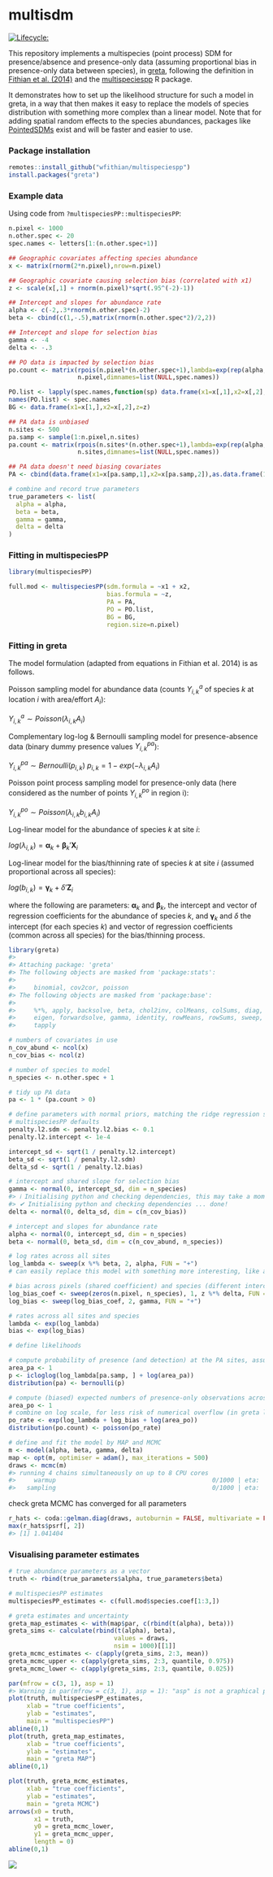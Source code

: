 
<!-- README.md is generated from README.Rmd. Please edit that file -->

# multisdm

[![Lifecycle:](https://img.shields.io/badge/lifecycle-experimental-orange.svg)](https://lifecycle.r-lib.org/articles/stages.html#experimental)
<!-- badges: start --> <!-- badges: end -->

This repository implements a multispecies (point process) SDM for
presence/absence and presence-only data (assuming proportional bias in
presence-only data between species), in
[greta](https://greta-stats.org), following the definition in [Fithian
et al. (2014)](https://doi.org/10.1111/2041-210X.12242) and the
[multispeciespp](https://github.com/wfithian/multispeciesPP) R package.

It demonstrates how to set up the likelihood structure for such a model
in greta, in a way that then makes it easy to replace the models of
species distribution with something more complex than a linear model.
Note that for adding spatial random effects to the species abundances,
packages like
[PointedSDMs](https://cran.r-project.org/package=PointedSDMs) exist and
will be faster and easier to use.

### Package installation

``` r
remotes::install_github("wfithian/multispeciespp")
install.packages("greta")
```

### Example data

Using code from `?multispeciesPP::multispeciesPP`:

``` r
n.pixel <- 1000
n.other.spec <- 20
spec.names <- letters[1:(n.other.spec+1)]

## Geographic covariates affecting species abundance
x <- matrix(rnorm(2*n.pixel),nrow=n.pixel)

## Geographic covariate causing selection bias (correlated with x1)
z <- scale(x[,1] + rnorm(n.pixel)*sqrt(.95^(-2)-1))

## Intercept and slopes for abundance rate
alpha <- c(-2,.3*rnorm(n.other.spec)-2)
beta <- cbind(c(1,-.5),matrix(rnorm(n.other.spec*2)/2,2))

## Intercept and slope for selection bias
gamma <- -4
delta <- -.3

## PO data is impacted by selection bias
po.count <- matrix(rpois(n.pixel*(n.other.spec+1),lambda=exp(rep(alpha,each=n.pixel) + x %*% beta + gamma + c(z) * delta)),
                   n.pixel,dimnames=list(NULL,spec.names))

PO.list <- lapply(spec.names,function(sp) data.frame(x1=x[,1],x2=x[,2],z=z)[rep(1:n.pixel,po.count[,sp]),])
names(PO.list) <- spec.names
BG <- data.frame(x1=x[1,],x2=x[,2],z=z)

## PA data is unbiased
n.sites <- 500
pa.samp <- sample(1:n.pixel,n.sites)
pa.count <- matrix(rpois(n.sites*(n.other.spec+1),lambda=exp(rep(alpha,each=n.sites) + x[pa.samp,] %*% beta)),
                   n.sites,dimnames=list(NULL,spec.names))

## PA data doesn't need biasing covariates
PA <- cbind(data.frame(x1=x[pa.samp,1],x2=x[pa.samp,2]),as.data.frame(1*(pa.count>0)))

# combine and record true parameters
true_parameters <- list(
  alpha = alpha,
  beta = beta,
  gamma = gamma,
  delta = delta
)
```

### Fitting in multispeciesPP

``` r
library(multispeciesPP)

full.mod <- multispeciesPP(sdm.formula = ~x1 + x2,
                           bias.formula = ~z,
                           PA = PA,
                           PO = PO.list,
                           BG = BG,
                           region.size=n.pixel)
```

### Fitting in greta

The model formulation (adapted from equations in Fithian et al. 2014) is
as follows.

Poisson sampling model for abundance data (counts $Y_{i,k}^{a}$ of
species $k$ at location $i$ with area/effort $A_i$):

$Y_{i,k}^{a} \sim Poisson(\lambda_{i,k} A_i)$

Complementary log-log & Bernoulli sampling model for presence-absence
data (binary dummy presence values $Y_{i,k}^{pa}$):

$Y_{i,k}^{pa} \sim Bernoulli(p_{i,k})$
$p_{i,k} = 1 - exp(-\lambda_{i,k}A_i)$

Poisson point process sampling model for presence-only data (here
considered as the number of points $Y_{i,k}^{po}$ in region i):

$Y_{i,k}^{po} \sim Poisson(\lambda_{i,k} b_{i,k} A_i)$

Log-linear model for the abundance of species $k$ at site $i$:

$log(\lambda_{i,k}) = \mathbf{\alpha}_k + \mathbf{\beta}_k' \mathbf{X}_i$

Log-linear model for the bias/thinning rate of species $k$ at site $i$
(assumed proportional across all species):

$log(b_{i,k}) = \mathbf{\gamma}_k + \delta' \mathbf{Z}_i$

where the following are parameters: $\mathbf{\alpha}_k$ and
$\mathbf{\beta}_k$, the intercept and vector of regression coefficients
for the abundance of species $k$, and $\mathbf{\gamma}_k$ and $\delta$
the intercept (for each species $k$) and vector of regression
coefficients (common across all species) for the bias/thinning process.

``` r
library(greta)
#> 
#> Attaching package: 'greta'
#> The following objects are masked from 'package:stats':
#> 
#>     binomial, cov2cor, poisson
#> The following objects are masked from 'package:base':
#> 
#>     %*%, apply, backsolve, beta, chol2inv, colMeans, colSums, diag,
#>     eigen, forwardsolve, gamma, identity, rowMeans, rowSums, sweep,
#>     tapply

# numbers of covariates in use
n_cov_abund <- ncol(x)
n_cov_bias <- ncol(z)

# number of species to model
n_species <- n.other.spec + 1

# tidy up PA data
pa <- 1 * (pa.count > 0)

# define parameters with normal priors, matching the ridge regression setup in
# multispeciesPP defaults
penalty.l2.sdm <- penalty.l2.bias <- 0.1
penalty.l2.intercept <- 1e-4

intercept_sd <- sqrt(1 / penalty.l2.intercept)
beta_sd <- sqrt(1 / penalty.l2.sdm)
delta_sd <- sqrt(1 / penalty.l2.bias)

# intercept and shared slope for selection bias
gamma <- normal(0, intercept_sd, dim = n_species)
#> ℹ Initialising python and checking dependencies, this may take a moment.
#> ✔ Initialising python and checking dependencies ... done!               
delta <- normal(0, delta_sd, dim = c(n_cov_bias))

# intercept and slopes for abundance rate
alpha <- normal(0, intercept_sd, dim = n_species)
beta <- normal(0, beta_sd, dim = c(n_cov_abund, n_species))

# log rates across all sites
log_lambda <- sweep(x %*% beta, 2, alpha, FUN = "+")
# can easily replace this model with something more interesting, like a low-rank GP on covariate space or something mechanistic

# bias across pixels (shared coefficient) and species (different intercepts)
log_bias_coef <- sweep(zeros(n.pixel, n_species), 1, z %*% delta, FUN = "+")
log_bias <- sweep(log_bias_coef, 2, gamma, FUN = "+")

# rates across all sites and species
lambda <- exp(log_lambda)
bias <- exp(log_bias)

# define likelihoods

# compute probability of presence (and detection) at the PA sites, assuming area/effort of 1 in all these sites, for identifiability
area_pa <- 1
p <- icloglog(log_lambda[pa.samp, ] + log(area_pa))
distribution(pa) <- bernoulli(p)

# compute (biased) expected numbers of presence-only observations across all presence and background sites, assuming presence-only count aggregation area of 1 (as in multispeciesPP definition). Not that when these are all the same, this value only changes all the gamma parameters by a fixed amount, and these are not the parameters of interest
area_po <- 1
# combine on log scale, for less risk of numerical overflow (in greta likelihood)
po_rate <- exp(log_lambda + log_bias + log(area_po))
distribution(po.count) <- poisson(po_rate)

# define and fit the model by MAP and MCMC
m <- model(alpha, beta, gamma, delta)
map <- opt(m, optimiser = adam(), max_iterations = 500)
draws <- mcmc(m)
#> running 4 chains simultaneously on up to 8 CPU cores
#>     warmup                                           0/1000 | eta:  ?s              warmup ==                                       50/1000 | eta:  1m              warmup ====                                    100/1000 | eta: 42s              warmup ======                                  150/1000 | eta: 37s              warmup ========                                200/1000 | eta: 35s              warmup ==========                              250/1000 | eta: 32s              warmup ===========                             300/1000 | eta: 29s              warmup =============                           350/1000 | eta: 27s              warmup ===============                         400/1000 | eta: 25s              warmup =================                       450/1000 | eta: 23s | 3% bad     warmup ===================                     500/1000 | eta: 20s | 3% bad     warmup =====================                   550/1000 | eta: 18s | 3% bad     warmup =======================                 600/1000 | eta: 16s | 2% bad     warmup =========================               650/1000 | eta: 14s | 2% bad     warmup ===========================             700/1000 | eta: 12s | 2% bad     warmup ============================            750/1000 | eta: 10s | 2% bad     warmup ==============================          800/1000 | eta:  8s | 2% bad     warmup ================================        850/1000 | eta:  6s | 2% bad     warmup ==================================      900/1000 | eta:  4s | 2% bad     warmup ====================================    950/1000 | eta:  2s | 2% bad     warmup ====================================== 1000/1000 | eta:  0s | 1% bad 
#>   sampling                                           0/1000 | eta:  ?s            sampling ==                                       50/1000 | eta:  1m            sampling ====                                    100/1000 | eta: 37s            sampling ======                                  150/1000 | eta: 34s            sampling ========                                200/1000 | eta: 33s            sampling ==========                              250/1000 | eta: 33s            sampling ===========                             300/1000 | eta: 30s            sampling =============                           350/1000 | eta: 29s            sampling ===============                         400/1000 | eta: 26s            sampling =================                       450/1000 | eta: 23s            sampling ===================                     500/1000 | eta: 22s            sampling =====================                   550/1000 | eta: 20s            sampling =======================                 600/1000 | eta: 18s            sampling =========================               650/1000 | eta: 15s            sampling ===========================             700/1000 | eta: 13s            sampling ============================            750/1000 | eta: 11s            sampling ==============================          800/1000 | eta:  9s            sampling ================================        850/1000 | eta:  7s            sampling ==================================      900/1000 | eta:  4s            sampling ====================================    950/1000 | eta:  2s            sampling ====================================== 1000/1000 | eta:  0s
```

check greta MCMC has converged for all parameters

``` r
r_hats <- coda::gelman.diag(draws, autoburnin = FALSE, multivariate = FALSE)
max(r_hats$psrf[, 2])
#> [1] 1.041404
```

### Visualising parameter estimates

``` r
# true abundance parameters as a vector
truth <- rbind(true_parameters$alpha, true_parameters$beta)

# multispeciesPP estimates
multispeciesPP_estimates <- c(full.mod$species.coef[1:3,])

# greta estimates and uncertainty
greta_map_estimates <- with(map$par, c(rbind(t(alpha), beta)))
greta_sims <- calculate(rbind(t(alpha), beta),
                             values = draws,
                             nsim = 1000)[[1]]
greta_mcmc_estimates <- c(apply(greta_sims, 2:3, mean))
greta_mcmc_upper <- c(apply(greta_sims, 2:3, quantile, 0.975))
greta_mcmc_lower <- c(apply(greta_sims, 2:3, quantile, 0.025))

par(mfrow = c(3, 1), asp = 1)
#> Warning in par(mfrow = c(3, 1), asp = 1): "asp" is not a graphical parameter
plot(truth, multispeciesPP_estimates,
     xlab = "true coefficients",
     ylab = "estimates",
     main = "multispeciesPP")
abline(0,1)
plot(truth, greta_map_estimates,
     xlab = "true coefficients",
     ylab = "estimates",
     main = "greta MAP")
abline(0,1)

plot(truth, greta_mcmc_estimates,
     xlab = "true coefficients",
     ylab = "estimates",
     main = "greta MCMC")
arrows(x0 = truth,
       x1 = truth,
       y0 = greta_mcmc_lower,
       y1 = greta_mcmc_upper,
       length = 0)
abline(0,1)
```

![](README_files/figure-gfm/estimates-1.png)<!-- -->
